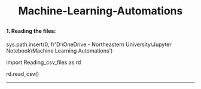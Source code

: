 # <p align = 'center'>Machine-Learning-Automations </p>

#### 1. Reading the files:
sys.path.insert(0, fr'D:\OneDrive - Northeastern University\Jupyter Notebook\Machine Learning Automations')

import Reading_csv_files as rd

rd.read_csv()

 ------
